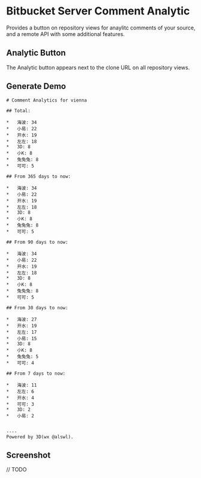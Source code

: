 # Bitbucket Server Comment Analytic

Provides a button on repository views for anaylitc comments of your source, and a remote API with some additional features.

## Analytic Button

The Analytic button appears next to the clone URL on all repository views. 


## Generate Demo

```
# Comment Analytics for vienna

## Total:

*   海波: 34
*   小易: 22
*   开水: 19
*   左左: 18
*   3D: 8
*   小K: 8
*   兔兔兔: 8
*   可可: 5

## From 365 days to now:

*   海波: 34
*   小易: 22
*   开水: 19
*   左左: 18
*   3D: 8
*   小K: 8
*   兔兔兔: 8
*   可可: 5

## From 90 days to now:

*   海波: 34
*   小易: 22
*   开水: 19
*   左左: 18
*   3D: 8
*   小K: 8
*   兔兔兔: 8
*   可可: 5

## From 30 days to now:

*   海波: 27
*   开水: 19
*   左左: 17
*   小易: 15
*   3D: 8
*   小K: 8
*   兔兔兔: 5
*   可可: 4

## From 7 days to now:

*   海波: 11
*   左左: 6
*   开水: 4
*   可可: 3
*   3D: 2
*   小易: 2


----
Powered by 3D(wx @alswl).
```


## Screenshot

// TODO
